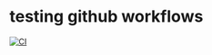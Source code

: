 # testing github workflows


[![CI](https://github.com/eltenedor/testing/actions/workflows/blank.yml/badge.svg)](https://github.com/eltenedor/testing/actions/workflows/blank.yml)
